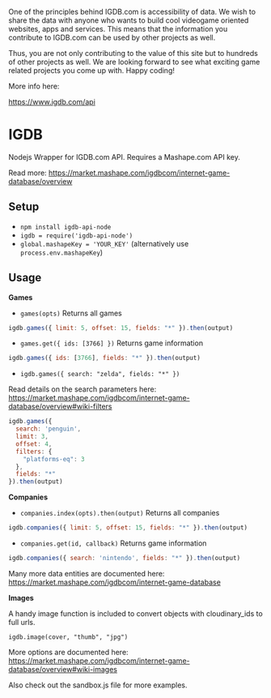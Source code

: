 One of the principles behind IGDB.com is accessibility of data. We wish to share the data with anyone who wants to build cool videogame oriented websites, apps and services. This means that the information you contribute to IGDB.com can be used by other projects as well.

Thus, you are not only contributing to the value of this site but to hundreds of other projects as well. We are looking forward to see what exciting game related projects you come up with. Happy coding!

More info here:

https://www.igdb.com/api

IGDB
=

Nodejs Wrapper for IGDB.com API. Requires a Mashape.com API key.

Read more: https://market.mashape.com/igdbcom/internet-game-database/overview

Setup
-
* `npm install igdb-api-node`
* `igdb = require('igdb-api-node')`
* `global.mashapeKey = 'YOUR_KEY'` (alternatively use `process.env.mashapeKey`)

Usage
-

**Games**

* `games(opts)` Returns all games
```javascript
igdb.games({ limit: 5, offset: 15, fields: "*" }).then(output)
```

* `games.get({ ids: [3766] })` Returns game information
```javascript
igdb.games({ ids: [3766], fields: "*" }).then(output)
```

* `igdb.games({ search: "zelda", fields: "*" })`

Read details on the search parameters here: https://market.mashape.com/igdbcom/internet-game-database/overview#wiki-filters

```javascript
igdb.games({
  search: 'penguin',
  limit: 3,
  offset: 4,
  filters: {
    "platforms-eq": 3
  },
  fields: "*"
}).then(output)
```

**Companies**

* `companies.index(opts).then(output)` Returns all companies
```javascript
igdb.companies({ limit: 5, offset: 15, fields: "*" }).then(output)
```

* `companies.get(id, callback)` Returns game information
```javascript
igdb.companies({ search: 'nintendo', fields: "*" }).then(output)
```

Many more data entities are documented here: https://market.mashape.com/igdbcom/internet-game-database

**Images**

A handy image function is included to convert objects with cloudinary_ids to full urls.

```
igdb.image(cover, "thumb", "jpg")
```

More options are documented here: https://market.mashape.com/igdbcom/internet-game-database/overview#wiki-images

Also check out the sandbox.js file for more examples.